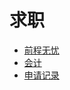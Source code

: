 # 求职


<div id = "首"></div>
<script src = "../js/首.js"></script>


* [前程无忧](https://m.51job.com/)
* [会计](https://msearch.51job.com/job_list.php?keyword=会计&jobarea=030205)
* [申请记录](https://m.51job.com/my/applyhistory.php)
